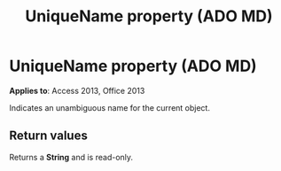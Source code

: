 ﻿---
title: UniqueName property (ADO MD)
TOCTitle: UniqueName property (ADO MD)
ms:assetid: 67a0d69d-e8f3-f215-c456-705d0fc68935
ms:mtpsurl: https://msdn.microsoft.com/library/JJ249403(v=office.15)
ms:contentKeyID: 48545366
ms.date: 09/18/2015
mtps_version: v=office.15
---

# UniqueName property (ADO MD)


**Applies to**: Access 2013, Office 2013

Indicates an unambiguous name for the current object.

## Return values

Returns a **String** and is read-only.

